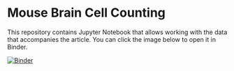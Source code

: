 # Mouse Brain Cell Counting

This repository contains Jupyter Notebook that allows working with the data that accompanies the article. You can click the image below to open it in Binder.

[![Binder](https://mybinder.org/badge_logo.svg)](https://mybinder.org/v2/gh/delkind/mouse-brain-cell-counting.git/HEAD?labpath=BrainExplorerUi.ipynb)
